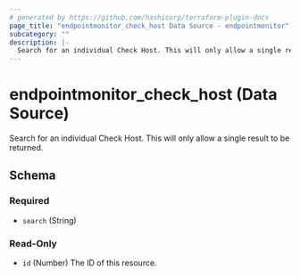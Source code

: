 ```yaml
---
# generated by https://github.com/hashicorp/terraform-plugin-docs
page_title: "endpointmonitor_check_host Data Source - endpointmonitor"
subcategory: ""
description: |-
  Search for an individual Check Host. This will only allow a single result to be returned.
---
```


# endpointmonitor_check_host (Data Source)

Search for an individual Check Host. This will only allow a single result to be returned.



<!-- schema generated by tfplugindocs -->
## Schema

### Required

- `search` (String)

### Read-Only

- `id` (Number) The ID of this resource.


